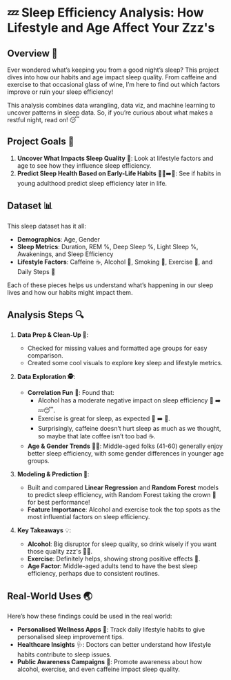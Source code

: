 # 💤 Sleep Efficiency Analysis: How Lifestyle and Age Affect Your Zzz's

## Overview 🌟
Ever wondered what’s keeping you from a good night’s sleep? This project dives into how our habits and age impact sleep quality. From caffeine and exercise to that occasional glass of wine, I’m here to find out which factors improve or ruin your sleep efficiency!

This analysis combines data wrangling, data viz, and machine learning to uncover patterns in sleep data. So, if you’re curious about what makes a restful night, read on! 😴

## Project Goals 🎯
1. **Uncover What Impacts Sleep Quality** 🌙: Look at lifestyle factors and age to see how they influence sleep efficiency.
2. **Predict Sleep Health Based on Early-Life Habits** 🧑‍🎓➡️👴: See if habits in young adulthood predict sleep efficiency later in life.

## Dataset 📊
This sleep dataset has it all:
- **Demographics**: Age, Gender
- **Sleep Metrics**: Duration, REM %, Deep Sleep %, Light Sleep %, Awakenings, and Sleep Efficiency
- **Lifestyle Factors**: Caffeine ☕, Alcohol 🍷, Smoking 🚬, Exercise 💪, and Daily Steps 🚶

Each of these pieces helps us understand what’s happening in our sleep lives and how our habits might impact them.

## Analysis Steps 🔍
1. **Data Prep & Clean-Up 🧼**:
   - Checked for missing values and formatted age groups for easy comparison.
   - Created some cool visuals to explore key sleep and lifestyle metrics.

2. **Data Exploration 🕵️**:
   - **Correlation Fun** 🎢: Found that:
     - Alcohol has a moderate negative impact on sleep efficiency 🍷 ➡️ 💤😴.
     - Exercise is great for sleep, as expected 🏃 ➡️ 🌙.
     - Surprisingly, caffeine doesn’t hurt sleep as much as we thought, so maybe that late coffee isn’t too bad ☕.
   - **Age & Gender Trends** 👶👵: Middle-aged folks (41-60) generally enjoy better sleep efficiency, with some gender differences in younger age groups.

3. **Modeling & Prediction 🤖**:
   - Built and compared **Linear Regression** and **Random Forest** models to predict sleep efficiency, with Random Forest taking the crown 👑 for best performance!
   - **Feature Importance**: Alcohol and exercise took the top spots as the most influential factors on sleep efficiency.

4. **Key Takeaways** 💡:
   - **Alcohol**: Big disruptor for sleep quality, so drink wisely if you want those quality zzz's 🍷🛌.
   - **Exercise**: Definitely helps, showing strong positive effects 💪.
   - **Age Factor**: Middle-aged adults tend to have the best sleep efficiency, perhaps due to consistent routines.

## Real-World Uses 🌏
Here’s how these findings could be used in the real world:
- **Personalised Wellness Apps** 📱: Track daily lifestyle habits to give personalised sleep improvement tips.
- **Healthcare Insights** 🩺: Doctors can better understand how lifestyle habits contribute to sleep issues.
- **Public Awareness Campaigns** 📢: Promote awareness about how alcohol, exercise, and even caffeine impact sleep quality.
